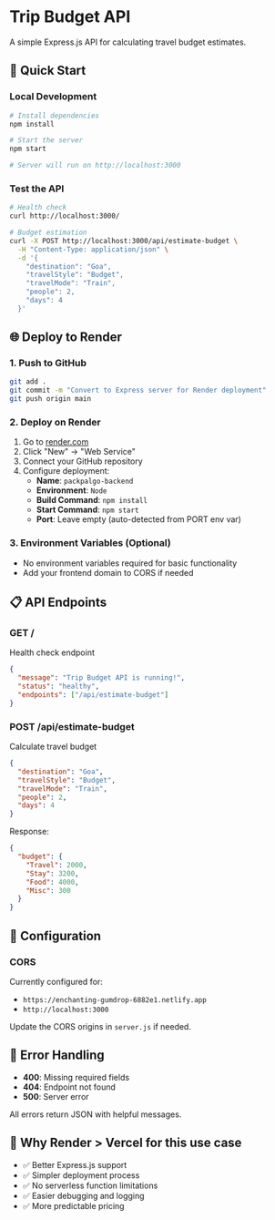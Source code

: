 # Trip Budget API

A simple Express.js API for calculating travel budget estimates.

## 🚀 Quick Start

### Local Development
```bash
# Install dependencies
npm install

# Start the server
npm start

# Server will run on http://localhost:3000
```

### Test the API
```bash
# Health check
curl http://localhost:3000/

# Budget estimation
curl -X POST http://localhost:3000/api/estimate-budget \
  -H "Content-Type: application/json" \
  -d '{
    "destination": "Goa",
    "travelStyle": "Budget",
    "travelMode": "Train",
    "people": 2,
    "days": 4
  }'
```

## 🌐 Deploy to Render

### 1. Push to GitHub
```bash
git add .
git commit -m "Convert to Express server for Render deployment"
git push origin main
```

### 2. Deploy on Render
1. Go to [render.com](https://render.com)
2. Click "New" → "Web Service"
3. Connect your GitHub repository
4. Configure deployment:
   - **Name**: `packpalgo-backend`
   - **Environment**: `Node`
   - **Build Command**: `npm install`
   - **Start Command**: `npm start`
   - **Port**: Leave empty (auto-detected from PORT env var)

### 3. Environment Variables (Optional)
- No environment variables required for basic functionality
- Add your frontend domain to CORS if needed

## 📋 API Endpoints

### GET /
Health check endpoint
```json
{
  "message": "Trip Budget API is running!",
  "status": "healthy",
  "endpoints": ["/api/estimate-budget"]
}
```

### POST /api/estimate-budget
Calculate travel budget
```json
{
  "destination": "Goa",
  "travelStyle": "Budget",
  "travelMode": "Train", 
  "people": 2,
  "days": 4
}
```

Response:
```json
{
  "budget": {
    "Travel": 2000,
    "Stay": 3200,
    "Food": 4000,
    "Misc": 300
  }
}
```

## 🔧 Configuration

### CORS
Currently configured for:
- `https://enchanting-gumdrop-6882e1.netlify.app`
- `http://localhost:3000`

Update the CORS origins in `server.js` if needed.

## 🐛 Error Handling

- **400**: Missing required fields
- **404**: Endpoint not found  
- **500**: Server error

All errors return JSON with helpful messages.

## 📝 Why Render > Vercel for this use case

- ✅ Better Express.js support
- ✅ Simpler deployment process  
- ✅ No serverless function limitations
- ✅ Easier debugging and logging
- ✅ More predictable pricing